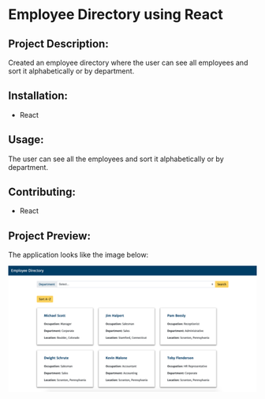 # Employee Directory using React

## Project Description:
Created an employee directory where the user can see all employees and sort it alphabetically or by department.

## Installation:
* React

## Usage:
The user can see all the employees and sort it alphabetically or by department.

## Contributing:
* React

## Project Preview:
The application looks like the image below:

![Preview](./public/preview.png)

